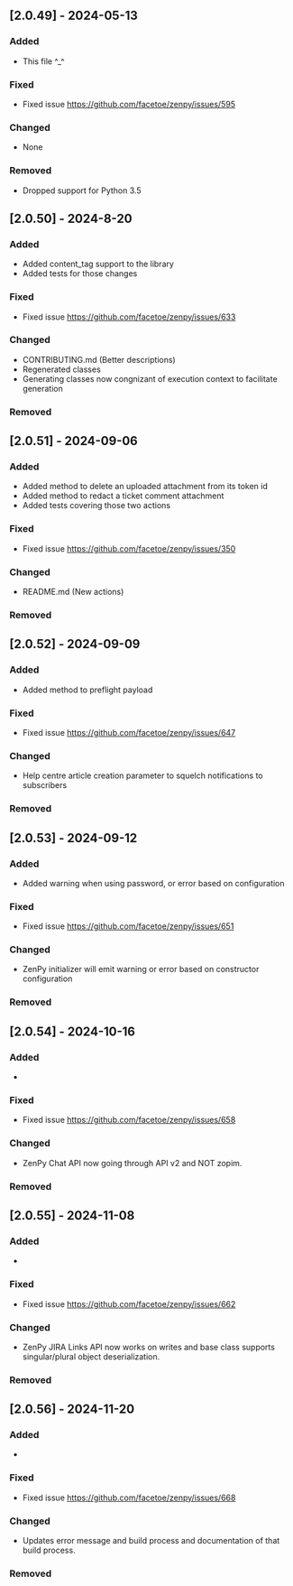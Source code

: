 ## [2.0.49] - 2024-05-13

### Added
- This file ^_^

### Fixed
- Fixed issue https://github.com/facetoe/zenpy/issues/595

### Changed
 - None

### Removed
- Dropped support for Python 3.5

## [2.0.50] - 2024-8-20

### Added
- Added content_tag support to the library
- Added tests for those changes

### Fixed
- Fixed issue https://github.com/facetoe/zenpy/issues/633

### Changed
- CONTRIBUTING.md (Better descriptions)
- Regenerated classes
- Generating classes now congnizant of execution context to facilitate generation

### Removed

## [2.0.51] - 2024-09-06

### Added
- Added method to delete an uploaded attachment from its token id
- Added method to redact a ticket comment attachment
- Added tests covering those two actions

### Fixed
- Fixed issue https://github.com/facetoe/zenpy/issues/350

### Changed
- README.md (New actions)

### Removed

## [2.0.52] - 2024-09-09

### Added
- Added method to preflight payload

### Fixed
- Fixed issue https://github.com/facetoe/zenpy/issues/647

### Changed
- Help centre article creation parameter to squelch notifications to subscribers

### Removed

## [2.0.53] - 2024-09-12

### Added
- Added warning when using password, or error based on configuration

### Fixed
- Fixed issue https://github.com/facetoe/zenpy/issues/651

### Changed
- ZenPy initializer will emit warning or error based on constructor configuration

### Removed

## [2.0.54] - 2024-10-16

### Added
- 

### Fixed
- Fixed issue https://github.com/facetoe/zenpy/issues/658

### Changed
- ZenPy Chat API now going through API v2 and NOT zopim.

### Removed

## [2.0.55] - 2024-11-08

### Added
- 

### Fixed
- Fixed issue https://github.com/facetoe/zenpy/issues/662

### Changed
- ZenPy JIRA Links API now works on writes and base class supports singular/plural object deserialization.

### Removed

## [2.0.56] - 2024-11-20

### Added
- 

### Fixed
- Fixed issue https://github.com/facetoe/zenpy/issues/668

### Changed
- Updates error message and build process and documentation of that build process.

### Removed
